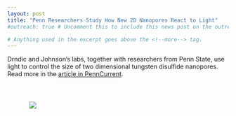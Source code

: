 ```yaml
---
layout: post
title: "Penn Researchers Study How New 2D Nanopores React to Light"
#outreach: true # Uncomment this to include this news post on the outreach page.

# Anything used in the excerpt goes above the <!--more--> tag.
---
```


Drndic and Johnson’s labs, together with researchers from Penn State, use light to control the size of two dimensional tungsten disulfide nanopores. Read more in the <a href="https://penncurrent.upenn.edu/features/penn-researchers-are-first-to-study-how-2-d-nanopores-react-to-light">article in PennCurrent</a>.

<br/>

<figure class="hide-for-small" style="float: left; padding: 10px; width: 310px;">
  <img src="{{site.baseurl}}/{{site.img_path}}/2d-pores-react-to-light.png">
</figure>

<!--more-->
